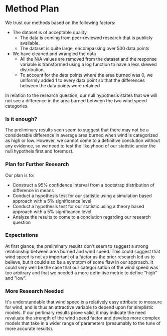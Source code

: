 # Method Plan

We trust our methods based on the following factors:
- The dataset is of acceptable quality
    - The data is coming from peer-reviewed research that is publicly available.
    - The dataset is quite large, encompassing over 500 data points
- We have cleaned and wrangled the data
    - All the N/A values are removed from the dataset and the response variable is transformed using a log function to have a less skewed distribution.
    - To account for the data points where the area burned was 0, we uniformly added 1 to every data point so that the differences between the data points were retained


In relation to the research question, our null hypothesis states that we will not see a difference in the area burned between the two wind speed categories.

### Is it enough?

The preliminary results seen seem to suggest that there may not be a considerable difference in average area burned when wind is categorized as high or low. However, we cannot come to a definitive conclution without any evidence, so we need to test the likelyhood of our statistic under the null hypotheis first and foremost.

### Plan for Further Research

Our plan is to:
- Construct a 95% confidence interval from a bootstrap distribution of difference in means
- Conduct a hypothesis test for our statistic using a simulation based approach with a 5% significance level
- Conduct a hypothesis test for our statistic using a theory based approach with a 5% significance level
- Analyze the results to come to a conclution regarding our research question

### Expectations

At first glance, the preliminary results don't seem to suggest a strong relationship between area burned and wind speed. This could suggest that wind speed is not as important of a factor as the prior research led us to believe, but it could also be a symptom of some flaw in our approach. It could very well be the case that our categorisation of the wind speed was too arbitrary and that we needed a more definitive metric to define "high" and "low".

### More Research Needed

It's understandable that wind speed is a relatively easy attribute to measure for wind, and is thus an attractive variable to depend upon for simplistic models. If our perlimary results prove valid, it may indicate the need revaluate the strength of the wind speed factor and develop more complex models that take in a wider range of parameters (presumably to the tune of more accurate results).